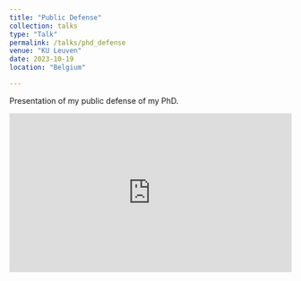 ```yaml
---
title: "Public Defense"
collection: talks
type: "Talk"
permalink: /talks/phd_defense
venue: "KU Leuven"
date: 2023-10-19
location: "Belgium"

---
```


Presentation of my public defense of my PhD.

<div style="padding:56.25% 0 0 0;position:relative;"><iframe src="https://player.vimeo.com/video/929900755?badge=0&amp;autopause=0&amp;player_id=0&amp;app_id=58479" frameborder="0" allow="autoplay; fullscreen; picture-in-picture; clipboard-write" style="position:absolute;top:0;left:0;width:100%;height:100%;" title="Public_Defense_Jari_Peeperkorn"></iframe></div><script src="https://player.vimeo.com/api/player.js"></script>